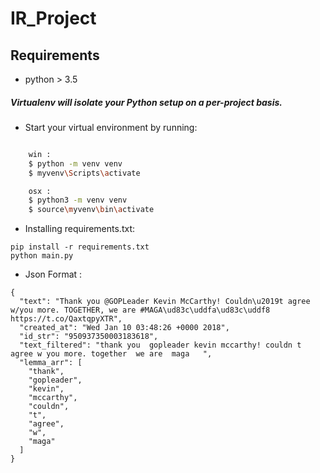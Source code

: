 # IR_Project


## Requirements
- python > 3.5

##### Virtualenv will isolate your Python setup on a per-project basis.
- Start your virtual environment by running: 
```bash

    win :
    $ python -m venv venv
    $ myvenv\Scripts\activate

    osx : 
    $ python3 -m venv venv
    $ source\myvenv\bin\activate
```

- Installing requirements.txt:
```
pip install -r requirements.txt
python main.py
```

- Json Format :
```
{
  "text": "Thank you @GOPLeader Kevin McCarthy! Couldn\u2019t agree w/you more. TOGETHER, we are #MAGA\ud83c\uddfa\ud83c\uddf8 https://t.co/QaxtqpyXTR",
  "created_at": "Wed Jan 10 03:48:26 +0000 2018",
  "id_str": "950937350003183618",
  "text_filtered": "thank you  gopleader kevin mccarthy! couldn t agree w you more. together  we are  maga   ",
  "lemma_arr": [
    "thank",
    "gopleader",
    "kevin",
    "mccarthy",
    "couldn",
    "t",
    "agree",
    "w",
    "maga"
  ]
}
```